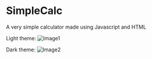 # SimpleCalc
A very simple calculator made using Javascript and HTML

Light theme:
![Image1](https://i.imgur.com/Yp9bwGQ.png)

Dark theme:
![Image2](https://i.imgur.com/v642GkC.png)
